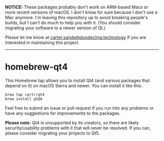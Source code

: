 **NOTICE:** These packages probably don't work on ARM-based Macs or more recent versions of macOS. I don't know for sure because I don't use a Mac anymore. I'm leaving this repository up to avoid breaking people's builds, but I can't do much to help you with it. (You should consider migrating your software to a newer version of Qt.)

Please let me know at carter.sande@duodecima.technology if you are interested in maintaining this project.

----------------------

# homebrew-qt4

This Homebrew tap allows you to install Qt4 (and various packages that depend on it) on macOS Sierra and newer. You can install it like this:

    brew tap cartr/qt4
    brew install qt@4

Feel free to submit an issue or pull request if you run into any problems or have any suggestions for improvements to the packages.

**Please note:** Qt4 is unsupported by its creators, so there are likely security/usability problems with it that will never be resolved. If you can, please consider migrating your projects to Qt5.
